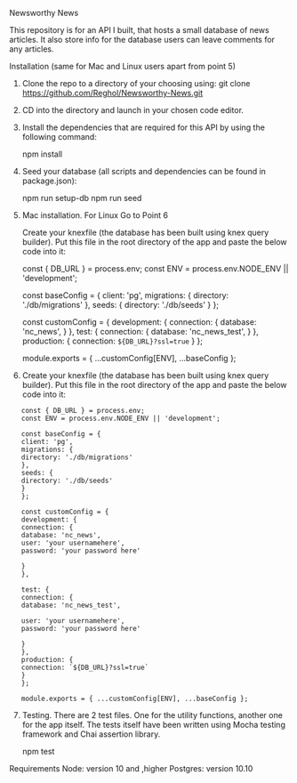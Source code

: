 Newsworthy News

This repository is for an API I built, that hosts a small database of news articles. It also store info for the database users can leave comments for any articles.

Installation (same for Mac and Linux users apart from point 5)

1. Clone the repo to a directory of your choosing using:
   git clone https://github.com/Reghol/Newsworthy-News.git

2. CD into the directory and launch in your chosen code editor.

3. Install the dependencies that are required for this API by using the following command:

   npm install

4. Seed your database (all scripts and dependencies can be found in package.json):

   npm run setup-db
   npm run seed

5) Mac installation. For Linux Go to Point 6

   Create your knexfile (the database has been built using knex query builder). Put this file in the root directory of the app and paste the below code into it:

   const { DB_URL } = process.env;
   const ENV = process.env.NODE_ENV || 'development';

   const baseConfig = {
   client: 'pg',
   migrations: {
   directory: './db/migrations'
   },
   seeds: {
   directory: './db/seeds'
   }
   };

   const customConfig = {
   development: {
   connection: {
   database: 'nc_news',
   }
   },
   test: {
   connection: {
   database: 'nc_news_test',
   }
   },
   production: {
   connection: `${DB_URL}?ssl=true`
   }
   };

   module.exports = { ...customConfig[ENV], ...baseConfig };

6. Create your knexfile (the database has been built using knex query builder). Put this file in the root directory of the app and paste the below code into it:

```
   const { DB_URL } = process.env;
   const ENV = process.env.NODE_ENV || 'development';

   const baseConfig = {
   client: 'pg',
   migrations: {
   directory: './db/migrations'
   },
   seeds: {
   directory: './db/seeds'
   }
   };

   const customConfig = {
   development: {
   connection: {
   database: 'nc_news',
   user: 'your usernamehere',
   password: 'your password here'

   }
   },

   test: {
   connection: {
   database: 'nc_news_test',

   user: 'your usernamehere',
   password: 'your password here'

   }
   },
   production: {
   connection: `${DB_URL}?ssl=true`
   }
   };

   module.exports = { ...customConfig[ENV], ...baseConfig };
```

7. Testing. There are 2 test files. One for the utility functions, another one for the app itself. The tests itself have been written using Mocha testing framework and Chai assertion library.

   npm test

Requirements
Node: version 10 and ,higher
Postgres: version 10.10
